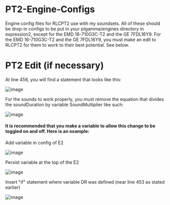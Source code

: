 # PT2-Engine-Configs
Engine config files for RLCPT2 use with my soundsets.
All of these should be drop-in configs to be put in your ptgamma/engines directory in expression2, except for the EMD 16-710G3C-T2 and the GE 7FDL16Y9. For the EMD 16-710G3C-T2 and the GE 7FDL16Y9, you must make an edit to RLCPT2 for them to work to their best potential. See below.
# PT2 Edit (if necessary)
At line 456, you will find a statement that looks like this:

![image](https://user-images.githubusercontent.com/69711669/158041204-631f8fbd-38f7-4452-af56-bccec6759598.png)

For the sounds to work properly, you must remove the equation that divides the soundDuration by variable SoundMultiplier like such:

![image](https://user-images.githubusercontent.com/69711669/158041224-4b19783a-2daa-4c43-a430-1ba55faa962c.png)

#### It is recommended that you make a variable to allow this change to be toggled on and off. Here is an example:

Add variable in config of E2

![image](https://user-images.githubusercontent.com/69711669/158041234-b8fbd7d9-4a34-4416-9204-453e78567082.png)

Persist variable at the top of the E2

![image](https://user-images.githubusercontent.com/69711669/158041265-b1c1fc25-25ee-41f8-a6ef-80480494cafa.png)

Insert "if" statement where variable DR was defined (near line 453 as stated earlier)

![image](https://user-images.githubusercontent.com/69711669/158041188-d4633ba8-fbce-448c-a577-7abefd6d0385.png)



